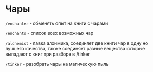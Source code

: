 # Чары

`/enchanter` - обменять опыт на книги с чарами&#x20;

`/enchants` - список всех возможных чар&#x20;

`/alchemist` - лавка алхимика, соединяет две книги чар в одну но лучшего качества, также соединяет разные вещества которые выпадают с книг при разборе в /tinker&#x20;

`/tinker` - разобрать чары на магическую пыль
